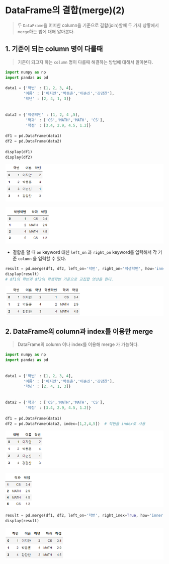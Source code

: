 # DataFrame의 결합(merge)(2)

>두 `DataFrame`을 어떠한 column을 기준으로 결합(join)할때 두 가지 상황에서 `merge`하는 법에 대해 알아본다.



## 1.  기준이 되는 column 명이 다를때

> 기준이 되고자 하는 `column` 명이 다를때 해결하는 방법에 대해서 알아본다.

```python
import numpy as np
import pandas as pd 

data1 = {'학번' : [1, 2, 3, 4],
        '이름' : ['이지안','박동훈','이순신','강감찬'],
        '학년' : [2, 4, 1, 3]}


data2 = {'학생학번' : [1, 2, 4 ,5],
         '학과' : ['CS','MATH','MATH', 'CS'],
         '학점' : [3.4, 2.9, 4.5, 1.2]}

df1 = pd.DataFrame(data1)
df2 = pd.DataFrame(data2)

display(df1)
display(df2)
```

![image-20200916224953489](markdown-images/image-20200916224953489.png)

![image-20200916225011150](markdown-images/image-20200916225011150.png)

* 결합을 할 때 `on` keyword 대신 `left_on` 과 `right_on` keyword를 입력해서 각 기준 `column` 을 입력할 수 있다.

```python
result = pd.merge(df1, df2, left_on='학번', right_on='학생학번', how='inner')
display(result)
# df1의 학번과 df2의 학생학번 기준으로 교집합 연산을 한다.
```

![image-20200916215924978](markdown-images/image-20200916215924978.png)



## 2. DataFrame의 column과 index를 이용한 merge

> DataFrame의 column 이나 index를 이용해 merge 가 가능하다.

```python
import numpy as np
import pandas as pd 


data1 = {'학번' : [1, 2, 3, 4],
        '이름' : ['이지안','박동훈','이순신','강감찬'],
        '학년' : [2, 4, 1, 3]}


data2 = {'학과' : ['CS','MATH','MATH', 'CS'],
         '학점' : [3.4, 2.9, 4.5, 1.2]}

df1 = pd.DataFrame(data1)
df2 = pd.DataFrame(data2, index=[1,2,4,5])  # 학번을 index로 사용
```

![image-20200916225627910](markdown-images/image-20200916225627910.png)

![image-20200916225634072](markdown-images/image-20200916225634072.png)

```python
result = pd.merge(df1, df2, left_on='학번', right_inex=True, how='inner')
display(result)
```

![image-20200916225654051](markdown-images/image-20200916225654051.png)